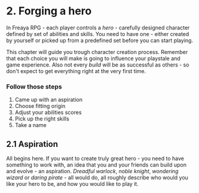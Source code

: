 # 2. Forging a hero

In Freaya RPG - each player controls a *hero* - carefully designed character defined by set of abilities and skills. You need to have one - either created by yourself or picked up from a predefined set before you can start playing.

This chapter will guide you trough character creation process. Remember that each choice you will make is going to influence your playstale and game experience. Also not every *build* will be as successful as others - so don't expect to get everything right at the very first time.

### Follow those steps

1. Came up with an aspiration
3. Choose fitting origin
4. Adjust your abilities scores
5. Pick up the right skills
6. Take a name

## 2.1 Aspiration

All begins here. If you want to create truly great hero - you need to have something to work with, an idea that you and your friends can build upon and evolve - an aspiration. *Dreadful warlock*, *noble knight*, *wondering wizard* or *daring pirate* - all would do, all roughly describe who would you like your hero to be, and how you would like to play it.
